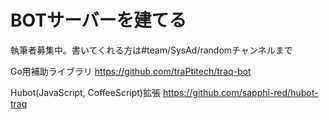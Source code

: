 # BOTサーバーを建てる
執筆者募集中。書いてくれる方は#team/SysAd/randomチャンネルまで


Go用補助ライブラリ
https://github.com/traPtitech/traq-bot

Hubot(JavaScript, CoffeeScript)拡張
https://github.com/sapphi-red/hubot-traq
